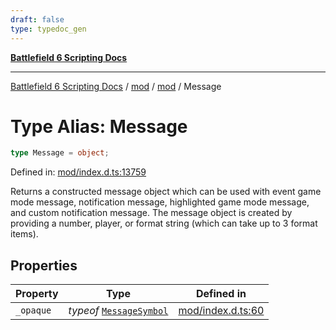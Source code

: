 ```yaml
---
draft: false
type: typedoc_gen
---
```


[**Battlefield 6 Scripting Docs**](../../../_index.md)

***

[Battlefield 6 Scripting Docs](../../../_index.md) / [mod](../../_index.md) / [mod](../_index.md) / Message

# Type Alias: Message

```ts
type Message = object;
```

Defined in: [mod/index.d.ts:13759](https://github.com/battlefield-portal-community/portal-docs/blob/6d87e21c5922a3efb03c634dbe98e5fe6e797672/generators/santiago/mod/index.d.ts#L13759)

Returns a constructed message object which can be used with event game mode message, notification message, highlighted game mode message, and custom notification message. The message object is created by providing a number, player, or format string (which can take up to 3 format items).

## Properties

| Property | Type | Defined in |
| ------ | ------ | ------ |
| <a id="_opaque"></a> `_opaque` | *typeof* [`MessageSymbol`](../MessageSymbol/_index.md) | [mod/index.d.ts:60](https://github.com/battlefield-portal-community/portal-docs/blob/6d87e21c5922a3efb03c634dbe98e5fe6e797672/generators/santiago/mod/index.d.ts#L60) |
